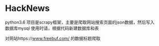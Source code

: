 # HackNews

python3.6
项目是scrapy框架，主要是爬取网站搜索页面的json数据，然后写入数据库mysql
使用时请，根据代码新建数据库和表

对网站https://www.freebuf.com/ 的数据标题爬取
